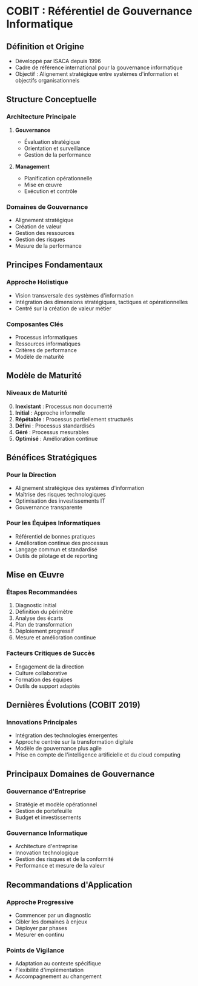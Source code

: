# COBIT : Référentiel de Gouvernance Informatique

## Définition et Origine
- Développé par ISACA depuis 1996
- Cadre de référence international pour la gouvernance informatique
- Objectif : Alignement stratégique entre systèmes d'information et objectifs organisationnels

## Structure Conceptuelle

### Architecture Principale
1. **Gouvernance** 
   - Évaluation stratégique
   - Orientation et surveillance
   - Gestion de la performance

2. **Management**
   - Planification opérationnelle
   - Mise en œuvre
   - Exécution et contrôle

### Domaines de Gouvernance
- Alignement stratégique
- Création de valeur
- Gestion des ressources
- Gestion des risques
- Mesure de la performance

## Principes Fondamentaux

### Approche Holistique
- Vision transversale des systèmes d'information
- Intégration des dimensions stratégiques, tactiques et opérationnelles
- Centré sur la création de valeur métier

### Composantes Clés
- Processus informatiques
- Ressources informatiques
- Critères de performance
- Modèle de maturité

## Modèle de Maturité

### Niveaux de Maturité
0. **Inexistant** : Processus non documenté
1. **Initial** : Approche informelle
2. **Répétable** : Processus partiellement structurés
3. **Défini** : Processus standardisés
4. **Géré** : Processus mesurables
5. **Optimisé** : Amélioration continue

## Bénéfices Stratégiques

### Pour la Direction
- Alignement stratégique des systèmes d'information
- Maîtrise des risques technologiques
- Optimisation des investissements IT
- Gouvernance transparente

### Pour les Équipes Informatiques
- Référentiel de bonnes pratiques
- Amélioration continue des processus
- Langage commun et standardisé
- Outils de pilotage et de reporting

## Mise en Œuvre

### Étapes Recommandées
1. Diagnostic initial
2. Définition du périmètre
3. Analyse des écarts
4. Plan de transformation
5. Déploiement progressif
6. Mesure et amélioration continue

### Facteurs Critiques de Succès
- Engagement de la direction
- Culture collaborative
- Formation des équipes
- Outils de support adaptés

## Dernières Évolutions (COBIT 2019)

### Innovations Principales
- Intégration des technologies émergentes
- Approche centrée sur la transformation digitale
- Modèle de gouvernance plus agile
- Prise en compte de l'intelligence artificielle et du cloud computing

## Principaux Domaines de Gouvernance

### Gouvernance d'Entreprise
- Stratégie et modèle opérationnel
- Gestion de portefeuille
- Budget et investissements

### Gouvernance Informatique
- Architecture d'entreprise
- Innovation technologique
- Gestion des risques et de la conformité
- Performance et mesure de la valeur

## Recommandations d'Application

### Approche Progressive
- Commencer par un diagnostic
- Cibler les domaines à enjeux
- Déployer par phases
- Mesurer en continu

### Points de Vigilance
- Adaptation au contexte spécifique
- Flexibilité d'implémentation
- Accompagnement au changement
